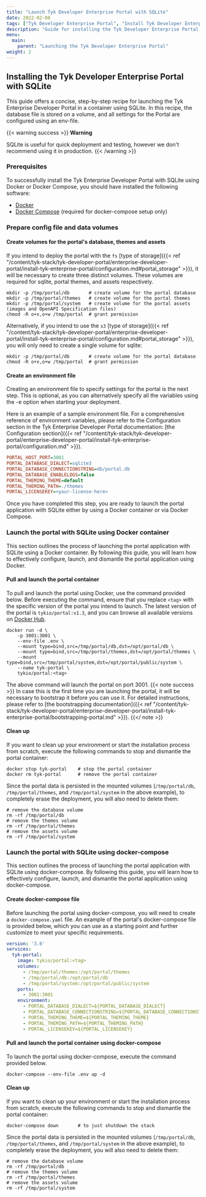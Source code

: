 ```yaml
---
title: "Launch Tyk Developer Enterprise Portal with SQLite"
date: 2022-02-08
tags: ["Tyk Developer Enterprise Portal", "Install Tyk Developer Enterprise Portal with SQLite"]
description: "Guide for installing the Tyk Developer Enterprise Portal with SQLite"
menu:
  main:
    parent: "Launching the Tyk Developer Enterprise Portal"
weight: 2
---
```


## Installing the Tyk Developer Enterprise Portal with SQLite
This guide offers a concise, step-by-step recipe for launching the Tyk Enterprise Developer Portal in a container using SQLite. In this recipe, the database file is stored on a volume, and all settings for the Portal are configured using an env-file.

{{< warning success >}}
**Warning**

SQLite is useful for quick deployment and testing, however we don't recommend using it in production.
{{< /warning >}}

### Prerequisites
To successfully install the Tyk Enterprise Developer Portal with SQLite using Docker or Docker Compose, you should have installed the following software:
- [Docker](https://docs.docker.com/get-docker/)
- [Docker Compose](https://docs.docker.com/compose/install/) (required for docker-compose setup only)

### Prepare config file and data volumes
#### Create volumes for the portal's database, themes and assets
If you intend to deploy the portal with the `fs` [type of storage]({{< ref "/content/tyk-stack/tyk-developer-portal/enterprise-developer-portal/install-tyk-enterprise-portal/configuration.md#portal_storage" >}}), it will be necessary to create three distinct volumes. These volumes are required for sqlite, portal themes, and assets respectively.
```shell
mkdir -p /tmp/portal/db       # create volume for the portal database
mkdir -p /tmp/portal/themes   # create volume for the portal themes
mkdir -p /tmp/portal/system   # create volume for the portal assets (images and OpenAPI Specification files)
chmod -R o+x,o+w /tmp/portal  # grant permission
```

Alternatively, if you intend to use the `s3` [type of storage]({{< ref "/content/tyk-stack/tyk-developer-portal/enterprise-developer-portal/install-tyk-enterprise-portal/configuration.md#portal_storage" >}}), you will only need to create a single volume for sqlite:
```shell
mkdir -p /tmp/portal/db       # create volume for the portal database
chmod -R o+x,o+w /tmp/portal  # grant permission
```

#### Create an environment file
Creating an environment file to specify settings for the portal is the next step. This is optional, as you can alternatively specify all the variables using the -e option when starting your deployment.

Here is an example of a sample environment file. For a comprehensive reference of environment variables, please refer to the Configuration section in the Tyk Enterprise Developer Portal documentation: [the Configuration section]({{< ref "/content/tyk-stack/tyk-developer-portal/enterprise-developer-portal/install-tyk-enterprise-portal/configuration.md" >}}).
```ini
PORTAL_HOST_PORT=3001
PORTAL_DATABASE_DIALECT=sqlite3
PORTAL_DATABASE_CONNECTIONSTRING=db/portal.db
PORTAL_DATABASE_ENABLELOGS=false
PORTAL_THEMING_THEME=default
PORTAL_THEMING_PATH=./themes
PORTAL_LICENSEKEY=<your-license-here>
```

Once you have completed this step, you are ready to launch the portal application with SQLite either by using a Docker container or via Docker Compose.

### Launch the portal with SQLite using Docker container
This section outlines the process of launching the portal application with SQLite using a Docker container. By following this guide, you will learn how to effectively configure, launch, and dismantle the portal application using Docker.
#### Pull and launch the portal container
To pull and launch the portal using Docker, use the command provided below. Before executing the command, ensure that you replace `<tag>` with the specific version of the portal you intend to launch. The latest version of the portal is `tykio/portal:v1.3`, and you can browse all available versions on [Docker Hub](https://hub.docker.com/r/tykio/portal/tags).
```shell
docker run -d \
    -p 3001:3001 \
    --env-file .env \
    --mount type=bind,src=/tmp/portal/db,dst=/opt/portal/db \
    --mount type=bind,src=/tmp/portal/themes,dst=/opt/portal/themes \
    --mount type=bind,src=/tmp/portal/system,dst=/opt/portal/public/system \
    --name tyk-portal \
    tykio/portal:<tag>
```

The above command will launch the portal on port 3001.
{{< note success >}}
In case this is the first time you are launching the portal, it will be necessary to bootstrap it before you can use it. For detailed instructions, please refer to [the bootstrapping documentation]({{< ref "/content/tyk-stack/tyk-developer-portal/enterprise-developer-portal/install-tyk-enterprise-portal/bootstrapping-portal.md" >}}).
{{</ note >}}

#### Clean up
If you want to clean up your environment or start the installation process from scratch, execute the following commands to stop and dismantle the portal container:
```shell
docker stop tyk-portal    # stop the portal container
docker rm tyk-portal      # remove the portal container
```

Since the portal data is persisted in the mounted volumes (`/tmp/portal/db`, `/tmp/portal/themes`, and `/tmp/portal/system` in the above example), to completely erase the deployment, you will also need to delete them:
```shell
# remove the database volume
rm -rf /tmp/portal/db
# remove the themes volume
rm -rf /tmp/portal/themes
# remove the assets volume
rm -rf /tmp/portal/system
```

### Launch the portal with SQLite using docker-compose
This section outlines the process of launching the portal application with SQLite using docker-compose. By following this guide, you will learn how to effectively configure, launch, and dismantle the portal application using docker-compose.
#### Create docker-compose file
Before launching the portal using docker-compose, you will need to create a `docker-compose.yaml` file. An example of the portal's docker-compose file is provided below, which you can use as a starting point and further customize to meet your specific requirements.
```yaml
version: '3.6'
services:
  tyk-portal:
    image: tykio/portal:<tag>
    volumes:
      - /tmp/portal/themes:/opt/portal/themes
      - /tmp/portal/db:/opt/portal/db
      - /tmp/portal/system:/opt/portal/public/system
    ports:
      - 3001:3001
    environment:
      - PORTAL_DATABASE_DIALECT=${PORTAL_DATABASE_DIALECT}
      - PORTAL_DATABASE_CONNECTIONSTRING=${PORTAL_DATABASE_CONNECTIONSTRING}
      - PORTAL_THEMING_THEME=${PORTAL_THEMING_THEME}
      - PORTAL_THEMING_PATH=${PORTAL_THEMING_PATH}
      - PORTAL_LICENSEKEY=${PORTAL_LICENSEKEY}
```

#### Pull and launch the portal container using docker-compose
To launch the portal using docker-compose, execute the command provided below.
```shell
docker-compose --env-file .env up -d
```

#### Clean up
If you want to clean up your environment or start the installation process from scratch, execute the following commands to stop and dismantle the portal container:
```shell
docker-compose down       # to just shutdown the stack
```

Since the portal data is persisted in the mounted volumes (`/tmp/portal/db`, `/tmp/portal/themes`, and `/tmp/portal/system` in the above example), to completely erase the deployment, you will also need to delete them:
```shell
# remove the database volume
rm -rf /tmp/portal/db
# remove the themes volume
rm -rf /tmp/portal/themes
# remove the assets volume
rm -rf /tmp/portal/system
```